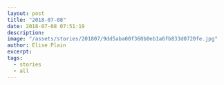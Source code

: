 ```yaml
---
layout: post
title: "2018-07-08"
date: 2018-07-08 07:51:19
description: 
image: "/assets/stories/201807/9dd5aba00f360b0eb1a6fb833d0720fe.jpg"
author: Elise Plain
excerpt: 
tags: 
  - stories
  - all
---
```



<p></p>
